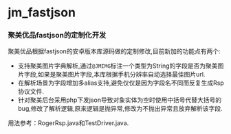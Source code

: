 # jm_fastjson
### 聚美优品fastjson的定制化开发
聚美优品根据fastjson的安卓版本库源码做的定制修改,目前新加的功能点有两个:
 * 支持聚美图片字典解析,通过`@JMIMG`标注一个类型为String的字段是否为聚美图片字段,如果是聚美图片字段,本库根据手机分辨率自动选择最佳图片url.
 * 在解析场景为字段增加多alias支持,避免仅仅是因为字段名不同而反复生成Rsp协议文件.
 * 针对聚美后台采用php下发json导致对象实体为空时使用中括号代替大括号的bug,修改了解析逻辑,原来逻辑是抛异常,修改为不抛出异常且放弃解析该字段.

用法参考：RogerRsp.java和TestDriver.java.
